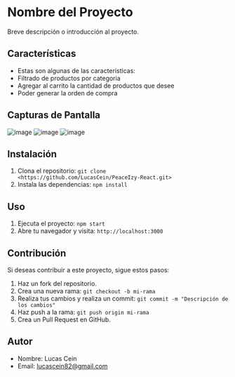 # Nombre del Proyecto

Breve descripción o introducción al proyecto.

## Características
- Estas son algunas de las caracteristicas:
- Filtrado de productos por categoria
- Agregar al carrito la cantidad de productos que desee
- Poder generar la orden de compra


## Capturas de Pantalla

![image](https://github.com/LucasCein/PeaceIzy-React/assets/91496200/d74e50a7-9d41-4a1a-b8d6-c007733707de)
![image](https://github.com/LucasCein/PeaceIzy-React/assets/91496200/3342f34c-9a3d-462d-bfe1-64c82a3cf979)
![image](https://github.com/LucasCein/PeaceIzy-React/assets/91496200/c2963701-de9f-41bb-a8d8-3127d4cf168b)

## Instalación

1. Clona el repositorio: `git clone <https://github.com/LucasCein/PeaceIzy-React.git>`
2. Instala las dependencias: `npm install`

## Uso

1. Ejecuta el proyecto: `npm start`
2. Abre tu navegador y visita: `http://localhost:3000`

## Contribución

Si deseas contribuir a este proyecto, sigue estos pasos:

1. Haz un fork del repositorio.
2. Crea una nueva rama: `git checkout -b mi-rama`
3. Realiza tus cambios y realiza un commit: `git commit -m "Descripción de los cambios"`
4. Haz push a la rama: `git push origin mi-rama`
5. Crea un Pull Request en GitHub.

## Autor

- Nombre: Lucas Cein    
- Email: lucascein82@gmail.com


